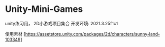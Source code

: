 # Unity-Mini-Games
unity练习用， 2D小游戏项目集合
  开发环境: 2021.3.25f1c1

使用素材 [https://assetstore.unity.com/packages/2d/characters/sunny-land-103349]
